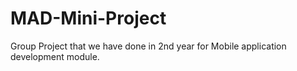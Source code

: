 # MAD-Mini-Project

Group Project that we have done in 2nd year for Mobile application development module.
